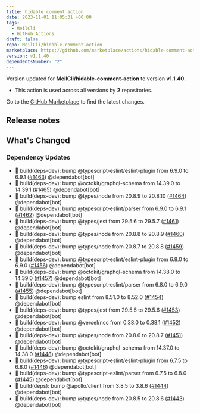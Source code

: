 ```yaml
---
title: hidable comment action
date: 2023-11-01 11:05:31 +00:00
tags:
  - MeilCli
  - GitHub Actions
draft: false
repo: MeilCli/hidable-comment-action
marketplace: https://github.com/marketplace/actions/hidable-comment-action
version: v1.1.40
dependentsNumber: "2"
---
```



Version updated for **MeilCli/hidable-comment-action** to version **v1.1.40**.
- This action is used across all versions by **2** repositories.

Go to the [GitHub Marketplace](https://github.com/marketplace/actions/hidable-comment-action) to find the latest changes.

## Release notes

## What's Changed
### Dependency Updates
- :green_book: build(deps-dev): bump @typescript-eslint/eslint-plugin from 6.9.0 to 6.9.1 ([#1463](https://github.com/MeilCli/hidable-comment-action/pull/1463)) @dependabot[bot]
- :green_book: build(deps-dev): bump @octokit/graphql-schema from 14.39.0 to 14.39.1 ([#1465](https://github.com/MeilCli/hidable-comment-action/pull/1465)) @dependabot[bot]
- :green_book: build(deps-dev): bump @types/node from 20.8.9 to 20.8.10 ([#1464](https://github.com/MeilCli/hidable-comment-action/pull/1464)) @dependabot[bot]
- :green_book: build(deps-dev): bump @typescript-eslint/parser from 6.9.0 to 6.9.1 ([#1462](https://github.com/MeilCli/hidable-comment-action/pull/1462)) @dependabot[bot]
- :green_book: build(deps-dev): bump @types/jest from 29.5.6 to 29.5.7 ([#1461](https://github.com/MeilCli/hidable-comment-action/pull/1461)) @dependabot[bot]
- :green_book: build(deps-dev): bump @types/node from 20.8.8 to 20.8.9 ([#1460](https://github.com/MeilCli/hidable-comment-action/pull/1460)) @dependabot[bot]
- :green_book: build(deps-dev): bump @types/node from 20.8.7 to 20.8.8 ([#1459](https://github.com/MeilCli/hidable-comment-action/pull/1459)) @dependabot[bot]
- :green_book: build(deps-dev): bump @typescript-eslint/eslint-plugin from 6.8.0 to 6.9.0 ([#1456](https://github.com/MeilCli/hidable-comment-action/pull/1456)) @dependabot[bot]
- :green_book: build(deps-dev): bump @octokit/graphql-schema from 14.38.0 to 14.39.0 ([#1457](https://github.com/MeilCli/hidable-comment-action/pull/1457)) @dependabot[bot]
- :green_book: build(deps-dev): bump @typescript-eslint/parser from 6.8.0 to 6.9.0 ([#1455](https://github.com/MeilCli/hidable-comment-action/pull/1455)) @dependabot[bot]
- :green_book: build(deps-dev): bump eslint from 8.51.0 to 8.52.0 ([#1454](https://github.com/MeilCli/hidable-comment-action/pull/1454)) @dependabot[bot]
- :green_book: build(deps-dev): bump @types/jest from 29.5.5 to 29.5.6 ([#1453](https://github.com/MeilCli/hidable-comment-action/pull/1453)) @dependabot[bot]
- :green_book: build(deps-dev): bump @vercel/ncc from 0.38.0 to 0.38.1 ([#1452](https://github.com/MeilCli/hidable-comment-action/pull/1452)) @dependabot[bot]
- :green_book: build(deps-dev): bump @types/node from 20.8.6 to 20.8.7 ([#1451](https://github.com/MeilCli/hidable-comment-action/pull/1451)) @dependabot[bot]
- :green_book: build(deps-dev): bump @octokit/graphql-schema from 14.37.0 to 14.38.0 ([#1448](https://github.com/MeilCli/hidable-comment-action/pull/1448)) @dependabot[bot]
- :green_book: build(deps-dev): bump @typescript-eslint/eslint-plugin from 6.7.5 to 6.8.0 ([#1446](https://github.com/MeilCli/hidable-comment-action/pull/1446)) @dependabot[bot]
- :green_book: build(deps-dev): bump @typescript-eslint/parser from 6.7.5 to 6.8.0 ([#1445](https://github.com/MeilCli/hidable-comment-action/pull/1445)) @dependabot[bot]
- :green_book: build(deps): bump @apollo/client from 3.8.5 to 3.8.6 ([#1444](https://github.com/MeilCli/hidable-comment-action/pull/1444)) @dependabot[bot]
- :green_book: build(deps-dev): bump @types/node from 20.8.5 to 20.8.6 ([#1443](https://github.com/MeilCli/hidable-comment-action/pull/1443)) @dependabot[bot]
